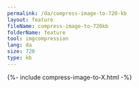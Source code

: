 ```yaml
---
permalink: /da/compress-image-to-720-kb
layout: feature
fileName: compress-image-to-720kb
folderName: feature
tool: imgcompression
lang: da
size: 720
type: kb
---
```


{%- include compress-image-to-X.html -%}
